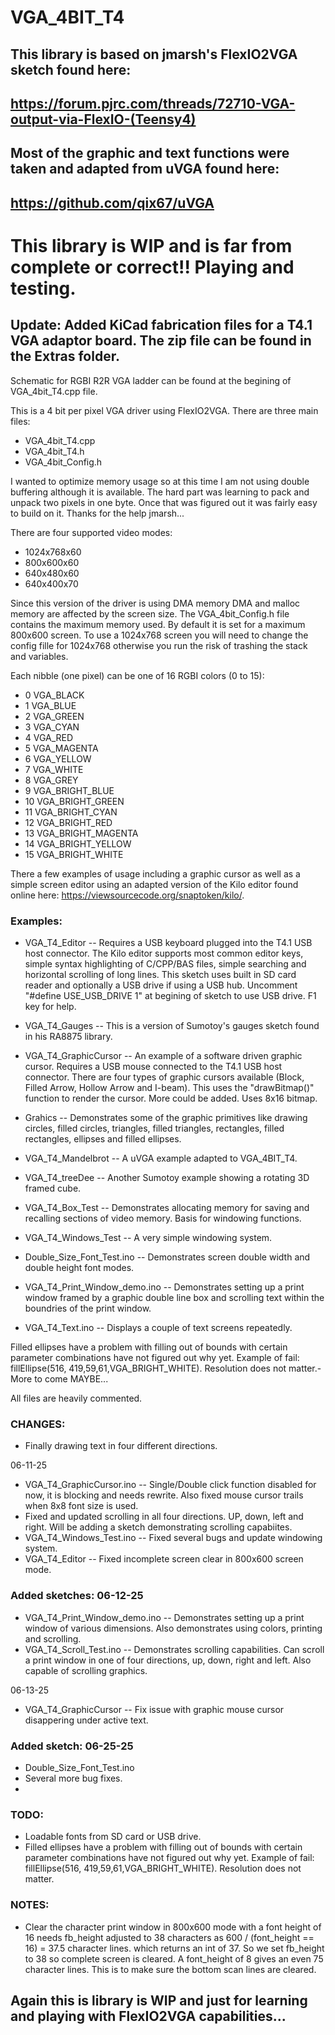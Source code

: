 # VGA_4BIT_T4

## This library is based on jmarsh's FlexIO2VGA sketch found here:

## https://forum.pjrc.com/threads/72710-VGA-output-via-FlexIO-(Teensy4)

## Most of the graphic and text functions were taken and adapted from uVGA found here:

## https://github.com/qix67/uVGA

# This library is WIP and is far from complete or correct!! Playing and testing.

## Update: Added KiCad fabrication files for a T4.1 VGA adaptor board. The zip file can be found in the Extras folder.

Schematic for RGBI R2R VGA ladder can be found at the begining of VGA_4bit_T4.cpp file.

This is a 4 bit per pixel VGA driver using FlexIO2VGA. 
There are three main files:
- VGA_4bit_T4.cpp
- VGA_4bit_T4.h
- VGA_4bit_Config.h

I wanted to optimize memory usage so at this time I am not using double buffering although it is available. The hard part was learning to pack and unpack two pixels in one byte. Once that was figured out it was fairly easy to build on it. Thanks for the help jmarsh...

There are four supported video modes:
- 1024x768x60
- 800x600x60
- 640x480x60
- 640x400x70

Since this version of the driver is using DMA memory DMA and malloc memory are affected by the screen size. The VGA_4bit_Config.h file contains the maximum memory used. By default it is set for a maximum 800x600 screen. To use a 1024x768 screen you will need to change the config fille for 1024x768 otherwise you run the risk of trashing the stack and variables.

Each nibble (one pixel) can be one of 16 RGBI colors (0 to 15):
-  0 VGA_BLACK
-  1 VGA_BLUE
-  2 VGA_GREEN
-  3 VGA_CYAN
-  4 VGA_RED
-  5 VGA_MAGENTA
-  6 VGA_YELLOW
-  7 VGA_WHITE
-  8 VGA_GREY
-  9 VGA_BRIGHT_BLUE
- 10 VGA_BRIGHT_GREEN
- 11 VGA_BRIGHT_CYAN
- 12 VGA_BRIGHT_RED
- 13 VGA_BRIGHT_MAGENTA
- 14 VGA_BRIGHT_YELLOW
- 15 VGA_BRIGHT_WHITE

There a few examples of usage including a graphic cursor as well as a simple screen editor using an adapted version of the Kilo editor found online here: https://viewsourcecode.org/snaptoken/kilo/.

### Examples:
- VGA_T4_Editor -- Requires a USB keyboard plugged into the T4.1 USB host connector. The Kilo editor supports most common editor keys, simple syntax highlighting of C/CPP/BAS files, simple searching and horizontal scrolling of long lines. This sketch uses built in SD card reader and optionally a USB drive if using a USB hub. Uncomment "#define USE_USB_DRIVE 1" at begining of sketch to use USB drive. F1 key for help.

- VGA_T4_Gauges  -- This is a version of Sumotoy's gauges sketch found in his RA8875 library.

- VGA_T4_GraphicCursor -- An example of a software driven graphic cursor. Requires a USB mouse connected to the T4.1 USB host connector. There are four types of graphic cursors available (Block, Filled Arrow, Hollow Arrow and I-beam). This uses the "drawBitmap()" function to render the cursor. More could be added. Uses 8x16 bitmap.

- Grahics -- Demonstrates some of the graphic primitives like drawing circles, filled circles, triangles, filled triangles, rectangles, filled rectangles, ellipses and filled ellipses. 

- VGA_T4_Mandelbrot -- A uVGA example adapted to VGA_4BIT_T4.

- VGA_T4_treeDee -- Another Sumotoy example showing a rotating 3D framed cube.

- VGA_T4_Box_Test -- Demonstrates allocating memory for saving and recalling sections of video memory. Basis for windowing functions.

- VGA_T4_Windows_Test -- A very simple windowing system.

- Double_Size_Font_Test.ino -- Demonstrates screen double width and double height font modes.

- VGA_T4_Print_Window_demo.ino -- Demonstrates setting up a print window framed by a graphic double line box and scrolling text within the boundries of the print window.

- VGA_T4_Text.ino -- Displays a couple of text screens repeatedly.

Filled ellipses have a problem with filling out of bounds with certain parameter combinations have not figured out why yet. Example of fail: fillEllipse(516, 419,59,61,VGA_BRIGHT_WHITE). Resolution does not matter.- More to come MAYBE...

All files are heavily commented.

### CHANGES:
- Finally drawing text in four different directions.

06-11-25
- VGA_T4_GraphicCursor.ino -- Single/Double click function disabled for now, it is blocking and needs rewrite. Also fixed mouse cursor trails when 8x8 font size is used.
- Fixed and updated scrolling in all four directions. UP, down, left and right. Will be adding a sketch demonstrating scrolling capabiites.
- VGA_T4_Windows_Test.ino -- Fixed several bugs and update windowing system.
- VGA_T4_Editor -- Fixed incomplete screen clear in 800x600 screen mode.

### Added sketches: 06-12-25
- VGA_T4_Print_Window_demo.ino -- Demonstrates setting up a print window of various dimensions. Also demonstrates using colors, printing and scrolling.
- VGA_T4_Scroll_Test.ino -- Demonstrates scrolling capabilities. Can scroll a print window in one of four directions, up, down, right and left. Also capable of scrolling graphics.

06-13-25
- VGA_T4_GraphicCursor -- Fix issue with graphic mouse cursor disappering under active text.

### Added sketch: 06-25-25
- Double_Size_Font_Test.ino 
- Several more bug fixes.
- 
### TODO:
- Loadable fonts from SD card or USB drive.
- Filled ellipses have a problem with filling out of bounds with certain parameter combinations have not figured out why yet. Example of fail: fillEllipse(516, 419,59,61,VGA_BRIGHT_WHITE). Resolution does not matter.

### NOTES:
- Clear the character print window in 800x600 mode with a font height of 16 needs fb_height adjusted to 38 characters as 600 / (font_height == 16) = 37.5 character lines. which returns an   int of 37. So we set fb_height to 38 so complete screen is cleared. A font_height of 8 gives an even 75 character lines. This is to make sure the bottom scan lines are cleared.

## Again this is library is WIP and just for learning and playing with FlexIO2VGA capabilities...

